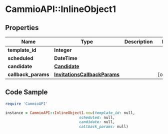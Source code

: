 # CammioAPI::InlineObject1

## Properties

Name | Type | Description | Notes
------------ | ------------- | ------------- | -------------
**template_id** | **Integer** |  | 
**scheduled** | **DateTime** |  | 
**candidate** | [**Candidate**](Candidate.md) |  | 
**callback_params** | [**InvitationsCallbackParams**](InvitationsCallbackParams.md) |  | [optional] 

## Code Sample

```ruby
require 'CammioAPI'

instance = CammioAPI::InlineObject1.new(template_id: null,
                                 scheduled: null,
                                 candidate: null,
                                 callback_params: null)
```


